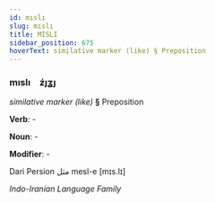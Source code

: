 ```yaml
---
id: mıslı
slug: mıslı
title: MISLI
sidebar_position: 675
hoverText: similative marker (like) § Preposition
---
```


### mıslı&emsp;<span kind="abugida">ƶ́ȷʓȷ</span>

*similative marker (like)* **§** Preposition

**Verb**: -

**Noun**: -

**Modifier**: -

Dari Persion مثل mesl-e [mɪs.lɪ]

*Indo-Iranian Language Family*